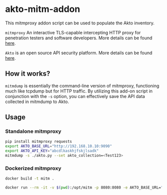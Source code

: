 # akto-mitm-addon
This mitmproxy addon script can be used to populate the Akto inventory.

`mitmproxy` An interactive TLS-capable intercepting HTTP proxy for penetration testers and software developers. More details can be found [here](https://mitmproxy.org/).

`Akto` is an open source API security platform. More details can be found [here](https://www.akto.io/).

## How it works?
`mitmdump` is essentially the command-line version of mitmproxy, functioning much like tcpdump but for HTTP traffic. By utilizing this add-on script in conjunction with the `-s` option, you can effectively save the API data collected in mitmdump to Akto.

## Usage 
### Standalone mitmproxy
```bash
pip install mitmproxy requests
export AKTO_BASE_URL="http://192.168.10.10:9090"
export AKTO_API_KEY="abcdlkaskhjfskjlsadk"
mitmdump -s ./akto.py --set akto_collection=<Test123>

```
### Dockerized mitmproxy
```bash
docker build -t mitm .

docker run --rm -it -v $(pwd):/opt/mitm -p 8080:8080 -e AKTO_BASE_URL="http://192.168.10.10:9090" -e AKTO_API_KEY="abcdlkaskhjfskjlsadk" mitm mitmdump -s /opt/mitm/akto.py --set akto_collection=<Test123>
```
